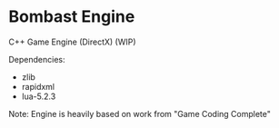 Bombast Engine
=============

C++ Game Engine (DirectX) (WIP)

Dependencies:<br>
*  zlib
* rapidxml
* lua-5.2.3


Note:
Engine is heavily based on work from "Game Coding Complete"
